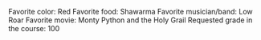 Favorite color: Red 
Favorite food: Shawarma
Favorite musician/band: Low Roar 
Favorite movie: Monty Python and the Holy Grail
Requested grade in the course: 100
